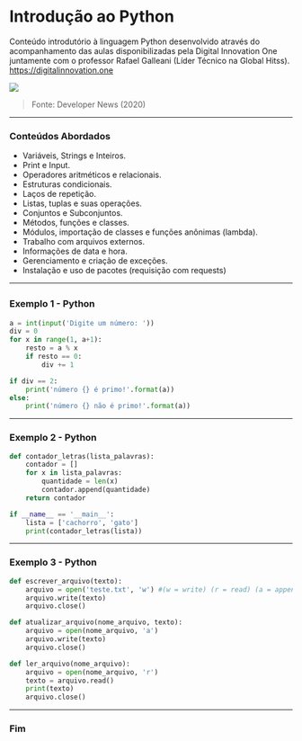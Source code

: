 # Introdução ao Python
Conteúdo introdutório à linguagem Python desenvolvido através do acompanhamento das aulas disponibilizadas pela Digital Innovation One juntamente com o professor Rafael Galleani (Líder Técnico na Global Hitss).  
https://digitalinnovation.one    

![](https://www.it-akademija.com/cms/mestoZaUploadFajlove/Python_tekst_logo_.jpg)
> Fonte: Developer News (2020)  
-------------

### Conteúdos Abordados 

* Variáveis, Strings e Inteiros.
* Print e Input.
* Operadores aritméticos e relacionais.
* Estruturas condicionais.
* Laços de repetição.  
* Listas, tuplas e suas operações.
* Conjuntos e Subconjuntos.
* Métodos, funções e classes.
* Módulos, importação de classes e funções anônimas (lambda).
* Trabalho com arquivos externos.
* Informações de data e hora.
* Gerenciamento e criação de exceções.
* Instalação e uso de pacotes (requisição com requests)
-------------

### Exemplo 1 - Python　

```python
a = int(input('Digite um número: '))
div = 0
for x in range(1, a+1):
    resto = a % x
    if resto == 0:
        div += 1

if div == 2:
    print('número {} é primo!'.format(a))
else:
    print('número {} não é primo!'.format(a))
```  
-------------

### Exemplo 2 - Python

```python
def contador_letras(lista_palavras):
    contador = []
    for x in lista_palavras:
        quantidade = len(x)
        contador.append(quantidade)
    return contador

if __name__ == '__main__':
    lista = ['cachorro', 'gato']
    print(contador_letras(lista))
```  
-------------

### Exemplo 3 - Python

```python
def escrever_arquivo(texto):
    arquivo = open('teste.txt', 'w') #(w = write) (r = read) (a = append)
    arquivo.write(texto)
    arquivo.close()

def atualizar_arquivo(nome_arquivo, texto):
    arquivo = open(nome_arquivo, 'a')
    arquivo.write(texto)
    arquivo.close()

def ler_arquivo(nome_arquivo):
    arquivo = open(nome_arquivo, 'r')
    texto = arquivo.read()
    print(texto)
    arquivo.close()  
```  
-------------
### Fim

